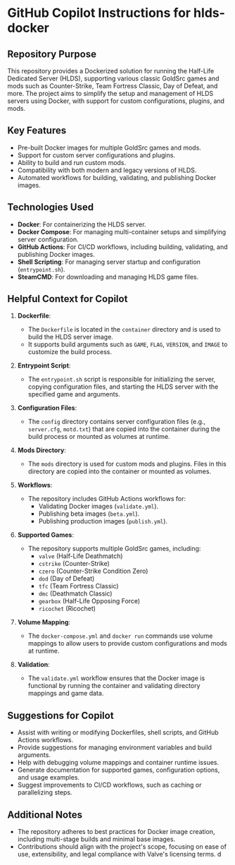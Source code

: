 # GitHub Copilot Instructions for hlds-docker

## Repository Purpose

This repository provides a Dockerized solution for running the Half-Life Dedicated Server (HLDS), supporting various classic GoldSrc games and mods such as Counter-Strike, Team Fortress Classic, Day of Defeat, and more. The project aims to simplify the setup and management of HLDS servers using Docker, with support for custom configurations, plugins, and mods.

## Key Features

- Pre-built Docker images for multiple GoldSrc games and mods.
- Support for custom server configurations and plugins.
- Ability to build and run custom mods.
- Compatibility with both modern and legacy versions of HLDS.
- Automated workflows for building, validating, and publishing Docker images.

## Technologies Used

- **Docker**: For containerizing the HLDS server.
- **Docker Compose**: For managing multi-container setups and simplifying server configuration.
- **GitHub Actions**: For CI/CD workflows, including building, validating, and publishing Docker images.
- **Shell Scripting**: For managing server startup and configuration (`entrypoint.sh`).
- **SteamCMD**: For downloading and managing HLDS game files.

## Helpful Context for Copilot

1. **Dockerfile**:

   - The `Dockerfile` is located in the `container` directory and is used to build the HLDS server image.
   - It supports build arguments such as `GAME`, `FLAG`, `VERSION`, and `IMAGE` to customize the build process.

2. **Entrypoint Script**:

   - The `entrypoint.sh` script is responsible for initializing the server, copying configuration files, and starting the HLDS server with the specified game and arguments.

3. **Configuration Files**:

   - The `config` directory contains server configuration files (e.g., `server.cfg`, `motd.txt`) that are copied into the container during the build process or mounted as volumes at runtime.

4. **Mods Directory**:

   - The `mods` directory is used for custom mods and plugins. Files in this directory are copied into the container or mounted as volumes.

5. **Workflows**:

   - The repository includes GitHub Actions workflows for:
     - Validating Docker images (`validate.yml`).
     - Publishing beta images (`beta.yml`).
     - Publishing production images (`publish.yml`).

6. **Supported Games**:

   - The repository supports multiple GoldSrc games, including:
     - `valve` (Half-Life Deathmatch)
     - `cstrike` (Counter-Strike)
     - `czero` (Counter-Strike Condition Zero)
     - `dod` (Day of Defeat)
     - `tfc` (Team Fortress Classic)
     - `dmc` (Deathmatch Classic)
     - `gearbox` (Half-Life Opposing Force)
     - `ricochet` (Ricochet)

7. **Volume Mapping**:

   - The `docker-compose.yml` and `docker run` commands use volume mappings to allow users to provide custom configurations and mods at runtime.

8. **Validation**:
   - The `validate.yml` workflow ensures that the Docker image is functional by running the container and validating directory mappings and game data.

## Suggestions for Copilot

- Assist with writing or modifying Dockerfiles, shell scripts, and GitHub Actions workflows.
- Provide suggestions for managing environment variables and build arguments.
- Help with debugging volume mappings and container runtime issues.
- Generate documentation for supported games, configuration options, and usage examples.
- Suggest improvements to CI/CD workflows, such as caching or parallelizing steps.

## Additional Notes

- The repository adheres to best practices for Docker image creation, including multi-stage builds and minimal base images.
- Contributions should align with the project's scope, focusing on ease of use, extensibility, and legal compliance with Valve's licensing terms. d
